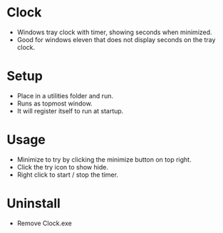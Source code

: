 # Clock
 - Windows tray clock with timer, showing seconds when minimized.
 - Good for windows eleven that does not display seconds on the tray clock.
# Setup
- Place in a utilities folder and run.
- Runs as topmost window.
- It will register itself to run at startup.
# Usage
- Minimize to try by clicking the minimize button on top right.
- Click the try icon to show hide.
- Right click to start / stop the timer.
# Uninstall
- Remove Clock.exe
